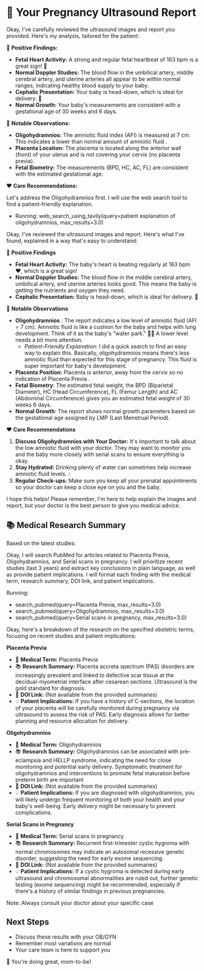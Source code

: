 # 👶 Your Pregnancy Ultrasound Report

Okay, I've carefully reviewed the ultrasound images and report you provided. Here's my analysis, tailored for the patient:

🌟 **Positive Findings:**

*   **Fetal Heart Activity:** A strong and regular fetal heartbeat of 163 bpm is a great sign! 💓
*   **Normal Doppler Studies:** The blood flow in the umbilical artery, middle cerebral artery, and uterine arteries all appear to be within normal ranges, indicating healthy blood supply to your baby.
*   **Cephalic Presentation:** Your baby is head-down, which is ideal for delivery. 👶
*   **Normal Growth:** Your baby's measurements are consistent with a gestational age of 30 weeks and 6 days.

📝 **Notable Observations:**

*   **Oligohydramnios:** The amniotic fluid index (AFI) is measured at 7 cm. This indicates a lower than normal amount of amniotic fluid .
*   **Placenta Location:** The placenta is located along the anterior wall (front) of your uterus and is not covering your cervix (no placenta previa).
*   **Fetal Biometry:** The measurements (BPD, HC, AC, FL) are consistent with the estimated gestational age.

❤️ **Care Recommendations:**

Let's address the Oligohydramnios first. I will use the web search tool to find a patient-friendly explanation.


 - Running: web_search_using_tavily(query=patient explanation of oligohydramnios, max_results=3.0)

Okay, I've reviewed the ultrasound images and report. Here's what I've found, explained in a way that's easy to understand:

🌟 **Positive Findings**

*   **Fetal Heart Activity:** The baby's heart is beating regularly at 163 bpm ❤️, which is a great sign!
*   **Normal Doppler Studies:** The blood flow in the middle cerebral artery, umbilical artery, and uterine arteries looks good. This means the baby is getting the nutrients and oxygen they need.
*   **Cephalic Presentation:** Baby is head-down, which is ideal for delivery. 👶

📝 **Notable Observations**

*   **Oligohydramnios** : The report indicates a low level of amniotic fluid (AFI = 7 cm). Amniotic fluid is like a cushion for the baby and helps with lung development. Think of it as the baby's "water park." 🏊‍♀️ A lower level needs a bit more attention.
    *   *Patient-Friendly Explanation:* I did a quick search to find an easy way to explain this. Basically, oligohydramnios means there's less amniotic fluid than expected for this stage of pregnancy. This fluid is super important for baby's development.
*   **Placenta Position:** Placenta is anterior, away from the cervix so no indication of Placenta Previa .
*   **Fetal Biometry**: The estimated fetal weight, the BPD (Biparietal Diameter), HC (Head Circumference), FL (Femur Length) and AC (Abdominal Circumference) gives you an estimated fetal weight of 30 weeks 6 days.
*   **Normal Growth**: The report shows normal growth parameters based on the gestational age assigned by LMP (Last Menstrual Period).

❤️ **Care Recommendations**

1.  **Discuss Oligohydramnios with Your Doctor:** It's important to talk about the low amniotic fluid with your doctor. They may want to monitor you and the baby more closely with serial scans  to ensure everything is okay.
2.  **Stay Hydrated:** Drinking plenty of water can sometimes help increase amniotic fluid levels. 💧
3.  **Regular Check-ups:** Make sure you keep all your prenatal appointments so your doctor can keep a close eye on you and the baby.

I hope this helps! Please remember, I'm here to help explain the images and report, but your doctor is the best person to give you medical advice.



## 📚 Medical Research Summary

Based on the latest studies:

Okay, I will search PubMed for articles related to Placenta Previa, Oligohydramnios, and Serial scans in pregnancy. I will prioritize recent studies (last 3 years) and extract key conclusions in plain language, as well as provide patient implications. I will format each finding with the medical term, research summary, DOI link, and patient implications.

Running:
 - search_pubmed(query=Placenta Previa, max_results=3.0)
 - search_pubmed(query=Oligohydramnios, max_results=3.0)
 - search_pubmed(query=Serial scans in pregnancy, max_results=3.0)

Okay, here's a breakdown of the research on the specified obstetric terms, focusing on recent studies and patient implications:

**Placenta Previa**

*   🏥 **Medical Term:** Placenta Previa
*   📚 **Research Summary:** Placenta accreta spectrum (PAS) disorders are increasingly prevalent and linked to defective scar tissue at the decidual-myometrial interface after cesarean sections. Ultrasound is the gold standard for diagnosis.
*   🔗 **DOI Link:** (Not available from the provided summaries)
*   💡 **Patient Implications:** If you have a history of C-sections, the location of your placenta will be carefully monitored during pregnancy via ultrasound to assess the risk of PAS. Early diagnosis allows for better planning and resource allocation for delivery.

**Oligohydramnios**

*   🏥 **Medical Term:** Oligohydramnios
*   📚 **Research Summary:** Oligohydramnios can be associated with pre-eclampsia and HELLP syndrome, indicating the need for close monitoring and potential early delivery. Symptomatic treatment for oligohydramnios and interventions to promote fetal maturation before preterm birth are important
*   🔗 **DOI Link:** (Not available from the provided summaries)
*   💡 **Patient Implications:** If you are diagnosed with oligohydramnios, you will likely undergo frequent monitoring of both your health and your baby's well-being. Early delivery might be necessary to prevent complications.

**Serial Scans in Pregnancy**

*   🏥 **Medical Term:** Serial scans in pregnancy
*   📚 **Research Summary:** Recurrent first-trimester cystic hygroma with normal chromosomes may indicate an autosomal recessive genetic disorder, suggesting the need for early exome sequencing.
*   🔗 **DOI Link:** (Not available from the provided summaries)
*   💡 **Patient Implications:** If a cystic hygroma is detected during early ultrasound and chromosomal abnormalities are ruled out, further genetic testing (exome sequencing) might be recommended, especially if there's a history of similar findings in previous pregnancies.


Note: Always consult your doctor about your specific case


## Next Steps
- Discuss these results with your OB/GYN
- Remember most variations are normal
- Your care team is here to support you

💖 You're doing great, mom-to-be!